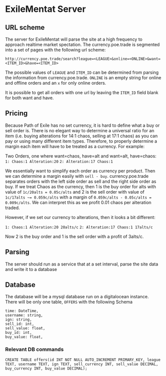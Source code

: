 # ExileMentat Server

## URL scheme
The server for ExileMentat will parse the site at a high frequency to approach realtime market spectation. The currency.poe.trade is segmented into a set of pages with the following url scheme:

`http://currency.poe.trade/search?league=<LEAGUE>&online=<ONLINE>&want=<ITEM_ID>&have=<ITEM_ID>`

The possible values of `LEAGUE` and `ITEM_ID` can be determined from parsing the information from currency.poe.trade. `ONLINE` is an empty string for online and offline orders and an `x` for only online orders.

It is possible to get all orders with one url by leaving the `ITEM_ID` field blank for both want and have.

## Pricing
Because Path of Exile has no set currency, it is hard to define what a buy or sell order is. There is no elegant way to determine a universal ratio for an item (i.e. buying alterations for 14:1 chaos, selling at 17:1 chaos) as you can pay or using many different item types. Therefore, to properly determine a margin each item will have to be treated as a currency. For example:

Two Orders, one where want=chaos, have=alt and want=alt, have=chaos:
`1: Chaos:1 Alteration:20`
`2: Alteration:17 Chaos:1`

We essentially want to simplify each order as currency per product. Then we can determine a margin easily with `sell - buy`. currency.poe.trade separates orders with the left side order as sell and the right side order as buy. If we treat Chaos as the currency, then 1 is the buy order for alts with value of `1c/20alts = 0.05c/alts` and 2 is the sell order with value of `1c/17alts ~= 0.059c/alts` with a margin of `0.059c/alts - 0.05c/alts = 0.009c/alts`. We can interpret this as we profit 0.01 chaos per alteration traded.

However, if we set our currency to alterations, then it looks a bit different:

`1: Chaos:1 Alteration:20 20alts/c`
`2: Alteration:17 Chaos:1 17alts/c`

Now 2 is the buy order and 1 is the sell order with a profit of 3alts/c. 

## Parsing

The server should run as a service that at a set interval, parse the site data and write it to a database

## Database

The database will be a mysql database run on a digitalocean instance. There will be only one table, `OFFERS` with the following Schema

```
time: DateTime,
username: string,
ign: string,
sell_id: int,
sell_value: float,
buy_id: int,
buy_value: float,
```

### Relevant DB commands

```
CREATE TABLE offers(id INT NOT NULL AUTO_INCREMENT PRIMARY_KEY, league TEXT, username TEXT, ign TEXT, sell_currency INT, sell_value DECIMAL, buy_currency INT, buy_value DECIMAL);
```
